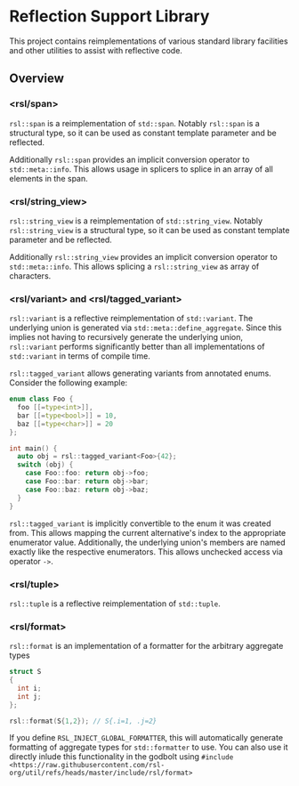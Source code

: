 # Reflection Support Library

This project contains reimplementations of various standard library facilities and other utilities to assist with reflective code.

## Overview

### <rsl/span>
`rsl::span` is a reimplementation of `std::span`. Notably `rsl::span` is a structural type, so it can be used as constant template parameter and be reflected.

Additionally `rsl::span` provides an implicit conversion operator to `std::meta::info`. This allows usage in splicers to splice in an array of all elements in the span.

### <rsl/string_view>
`rsl::string_view` is a reimplementation of `std::string_view`. Notably `rsl::string_view` is a structural type, so it can be used as constant template parameter and be reflected.

Additionally `rsl::string_view` provides an implicit conversion operator to `std::meta::info`. This allows splicing a `rsl::string_view` as array of characters.
### <rsl/variant> and <rsl/tagged_variant>
`rsl::variant` is a reflective reimplementation of `std::variant`. The underlying union is generated via `std::meta::define_aggregate`. Since this implies not having to recursively generate the underlying union, `rsl::variant` performs significantly better than all implementations of `std::variant` in terms of compile time.

`rsl::tagged_variant` allows generating variants from annotated enums. Consider the following example:
```cpp
enum class Foo {
  foo [[=type<int>]],
  bar [[=type<bool>]] = 10,
  baz [[=type<char>]] = 20
};

int main() {
  auto obj = rsl::tagged_variant<Foo>{42};
  switch (obj) {
    case Foo::foo: return obj->foo;
    case Foo::bar: return obj->bar;
    case Foo::baz: return obj->baz;
  }
}
```
`rsl::tagged_variant` is implicitly convertible to the enum it was created from. This allows mapping the current alternative's index to the appropriate enumerator value. Additionally, the underlying union's members are named exactly like the respective enumerators. This allows unchecked access via operator `->`.


### <rsl/tuple>
`rsl::tuple` is a reflective reimplementation of `std::tuple`.

### <rsl/format>
`rsl::format` is an implementation of a formatter for the arbitrary aggregate types

``` cpp
struct S
{
  int i;
  int j;
};

rsl::format(S{1,2}); // S{.i=1, .j=2}
```
If you define `RSL_INJECT_GLOBAL_FORMATTER`, this will automatically generate formatting of aggregate types for `std::formatter` to use.
You can also use it directly inlude this functionality in the godbolt using `#include <https://raw.githubusercontent.com/rsl-org/util/refs/heads/master/include/rsl/format>`
